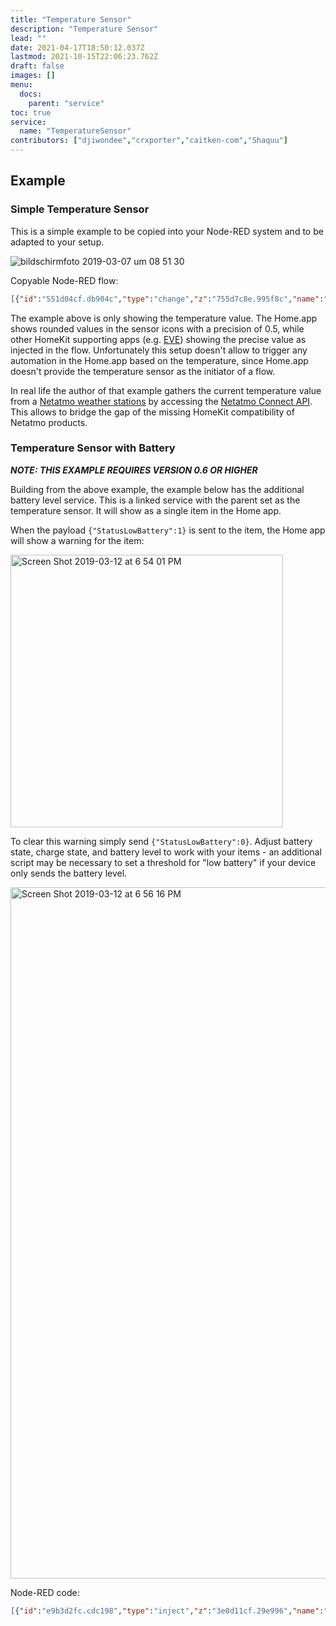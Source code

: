 ```yaml
---
title: "Temperature Sensor"
description: "Temperature Sensor"
lead: ""
date: 2021-04-17T18:50:12.037Z
lastmod: 2021-10-15T22:06:23.762Z
draft: false
images: []
menu:
  docs:
    parent: "service"
toc: true
service:
  name: "TemperatureSensor"
contributors: ["djiwondee","crxporter","caitken-com","Shaquu"]
---
```


## Example

### Simple Temperature Sensor

This is a simple example to be copied into your Node-RED system and to be adapted to your setup.

![bildschirmfoto 2019-03-07 um 08 51 30](https://user-images.githubusercontent.com/37173958/53940605-64bf6080-40b6-11e9-8fbc-c0dd84a3cfc6.png)

Copyable Node-RED flow:

```json
[{"id":"551d04cf.db904c","type":"change","z":"755d7c8e.995f8c","name":"Set playoad to HkMsg Temperature","rules":[{"t":"move","p":"payload","pt":"msg","to":"payload.CurrentTemperature","tot":"msg"},{"t":"set","p":"payload.StatusActive","pt":"msg","to":"true","tot":"bool"}],"action":"","property":"","from":"","to":"","reg":false,"x":680,"y":460,"wires":[["1d25e931.f81077"]]},{"id":"1d25e931.f81077","type":"homekit-service","z":"755d7c8e.995f8c","bridge":"e933973b.f891d","name":"Temperature Sensor","serviceName":"TemperatureSensor","topic":"","manufacturer":"Default Manufacturer","model":"Default Model","serialNo":"Default Serial Number","characteristicProperties":"{\n    \"CurrentTemperature\" : 0,\n    \"StatusActive\" : true\n}","x":940,"y":460,"wires":[["ad845a09.a164e"]]},{"id":"575eb49e.792834","type":"comment","z":"755d7c8e.995f8c","name":"Set Payload according to HAP specification","info":"","x":710,"y":400,"wires":[]},{"id":"b8b0c8ca.23abd8","type":"comment","z":"755d7c8e.995f8c","name":"Simulate Temperature Level","info":"","x":220,"y":400,"wires":[]},{"id":"8aa8b3f6.dfbc68","type":"inject","z":"755d7c8e.995f8c","name":"Repeate every 10 sec","topic":"","payload":"true","payloadType":"bool","repeat":"10","crontab":"","once":false,"onceDelay":0.1,"x":200,"y":460,"wires":[["6d31fe18.2648c8"]]},{"id":"6d31fe18.2648c8","type":"random","z":"755d7c8e.995f8c","name":"Random Temperature","low":"-50","high":"50","inte":"false","property":"payload","x":420,"y":460,"wires":[["551d04cf.db904c"]]},{"id":"e933973b.f891d","type":"homekit-bridge","z":"","bridgeName":"Node-Red-HAP-Bridge-01","pinCode":"111-11-111","port":"","allowInsecureRequest":false,"manufacturer":"Default Manufacturer","model":"Default Model","serialNo":"Default Serial Number"}]
```

The example above is only showing the temperature value. The Home.app shows rounded values in the sensor icons with a precision of 0.5, while other HomeKit supporting apps (e.g. [EVE](https://itunes.apple.com/app/elgato-eve/id917695792?mt=8)) showing the precise value as injected in the flow. Unfortunately this setup doesn't allow to trigger any automation in the Home.app based on the temperature, since Home.app doesn't provide the temperature sensor as the initiator of a flow.

In real life the author of that example gathers the current temperature value from a [Netatmo weather stations](https://www.netatmo.com/en-eu/weather?force_locale=en-eu) by accessing the [Netatmo Connect API](https://dev.netatmo.com/en-US/resources/technical/introduction). This allows to bridge the gap of the missing HomeKit compatibility of Netatmo products.

### Temperature Sensor with Battery

_**NOTE: THIS EXAMPLE REQUIRES VERSION 0.6 OR HIGHER**_

Building from the above example, the example below has the additional battery level service. This is a linked service with the parent set as the temperature sensor. It will show as a single item in the Home app.

When the payload `{"StatusLowBattery":1}` is sent to the item, the Home app will show a warning for the item:

<img width="436" alt="Screen Shot 2019-03-12 at 6 54 01 PM" src="https://user-images.githubusercontent.com/38265886/54241690-35668480-44f8-11e9-9d3e-c5cc97b4be32.png">

To clear this warning simply send `{"StatusLowBattery":0}`. Adjust battery state, charge state, and battery level to work with your items - an additional script may be necessary to set a threshold for "low battery" if your device only sends the battery level.

<img width="1106" alt="Screen Shot 2019-03-12 at 6 56 16 PM" src="https://user-images.githubusercontent.com/38265886/54241785-87a7a580-44f8-11e9-8565-7b607b9b7d0d.png">

Node-RED code:

```json
[{"id":"e9b3d2fc.cdc198","type":"inject","z":"3e0d11cf.29e996","name":"Battery 100%","topic":"","payload":"{\"BatteryLevel\":100}","payloadType":"json","repeat":"","crontab":"","once":false,"onceDelay":0.1,"x":150,"y":800,"wires":[["acdee2e7.d9efa8"]]},{"id":"6d22be0a.25e55","type":"change","z":"3e0d11cf.29e996","name":"Set playoad to HkMsg Temperature","rules":[{"t":"move","p":"payload","pt":"msg","to":"payload.CurrentTemperature","tot":"msg"}],"action":"","property":"","from":"","to":"","reg":false,"x":640,"y":660,"wires":[["4753b489.17457c"]]},{"id":"1ff9ab47.bee8b5","type":"comment","z":"3e0d11cf.29e996","name":"Set Payload according to HAP specification","info":"","x":670,"y":600,"wires":[]},{"id":"eb778900.64b058","type":"comment","z":"3e0d11cf.29e996","name":"Simulate Temperature Level","info":"","x":180,"y":600,"wires":[]},{"id":"7ebea38.365fb5c","type":"inject","z":"3e0d11cf.29e996","name":"Repeate every 10 sec","topic":"","payload":"true","payloadType":"bool","repeat":"10","crontab":"","once":false,"onceDelay":0.1,"x":160,"y":660,"wires":[["9b1d1d59.1c89a8"]]},{"id":"9b1d1d59.1c89a8","type":"random","z":"3e0d11cf.29e996","name":"Random Temperature","low":"-50","high":"50","inte":"false","property":"payload","x":380,"y":660,"wires":[["6d22be0a.25e55"]]},{"id":"4753b489.17457c","type":"homekit-service","z":"3e0d11cf.29e996","isParent":true,"bridge":"4adad17b.3ee4a8","parentService":"","name":"Temperature Sensor","serviceName":"TemperatureSensor","topic":"","filter":false,"manufacturer":"Default Manufacturer","model":"Default Model","serialNo":"Default Serial Number","characteristicProperties":"{}","x":940,"y":660,"wires":[[]]},{"id":"8e8b2d9a.b08f38","type":"inject","z":"3e0d11cf.29e996","name":"Battery 70%","topic":"","payload":"{\"BatteryLevel\":70}","payloadType":"json","repeat":"","crontab":"","once":false,"onceDelay":0.1,"x":150,"y":840,"wires":[["acdee2e7.d9efa8"]]},{"id":"b28a9d8b.1ebdc8","type":"inject","z":"3e0d11cf.29e996","name":"Battery 40%","topic":"","payload":"{\"BatteryLevel\":40}","payloadType":"json","repeat":"","crontab":"","once":false,"onceDelay":0.1,"x":150,"y":880,"wires":[["acdee2e7.d9efa8"]]},{"id":"967c2a2c.09ec3","type":"inject","z":"3e0d11cf.29e996","name":"Battery 5%","topic":"","payload":"{\"BatteryLevel\":5}","payloadType":"json","repeat":"","crontab":"","once":false,"onceDelay":0.1,"x":150,"y":920,"wires":[["acdee2e7.d9efa8"]]},{"id":"2f863d43.01130a","type":"inject","z":"3e0d11cf.29e996","name":"Normal Battery","topic":"","payload":"{\"StatusLowBattery\":0}","payloadType":"json","repeat":"","crontab":"","once":false,"onceDelay":0.1,"x":700,"y":740,"wires":[["acdee2e7.d9efa8"]]},{"id":"daab91c1.ceffa","type":"inject","z":"3e0d11cf.29e996","name":"Low Battery","topic":"","payload":"{\"StatusLowBattery\":1}","payloadType":"json","repeat":"","crontab":"","once":false,"onceDelay":0.1,"x":690,"y":780,"wires":[["acdee2e7.d9efa8"]]},{"id":"664d1272.88338c","type":"inject","z":"3e0d11cf.29e996","name":"Charging","topic":"","payload":"{\"ChargingState\":1}","payloadType":"json","repeat":"","crontab":"","once":false,"onceDelay":0.1,"x":700,"y":880,"wires":[["acdee2e7.d9efa8"]]},{"id":"e672ec23.6106c8","type":"inject","z":"3e0d11cf.29e996","name":"Not Charging","topic":"","payload":"{\"ChargingState\":0}","payloadType":"json","repeat":"","crontab":"","once":false,"onceDelay":0.1,"x":710,"y":920,"wires":[["acdee2e7.d9efa8"]]},{"id":"acdee2e7.d9efa8","type":"homekit-service","z":"3e0d11cf.29e996","isParent":false,"bridge":"4adad17b.3ee4a8","parentService":"4753b489.17457c","name":"Temp Battery","serviceName":"BatteryService","topic":"","filter":false,"manufacturer":"Default Manufacturer","model":"Default Model","serialNo":"Default Serial Number","characteristicProperties":"{}","x":970,"y":820,"wires":[[]]},{"id":"cb380cba.a506b8","type":"comment","z":"3e0d11cf.29e996","name":"Send Battery Level","info":"","x":150,"y":740,"wires":[]},{"id":"7e840dd2.3c7b04","type":"comment","z":"3e0d11cf.29e996","name":"Set charging/not charging","info":"","x":490,"y":920,"wires":[]},{"id":"f6e13a0.c08e8c8","type":"comment","z":"3e0d11cf.29e996","name":"Low Battery Warn","info":"","x":490,"y":740,"wires":[]},{"id":"4adad17b.3ee4a8","type":"homekit-bridge","z":"","bridgeName":"release 05","pinCode":"111-11-111","port":"","allowInsecureRequest":false,"manufacturer":"Default Manufacturer","model":"Default Model","serialNo":"Default Serial Number"}]
```
